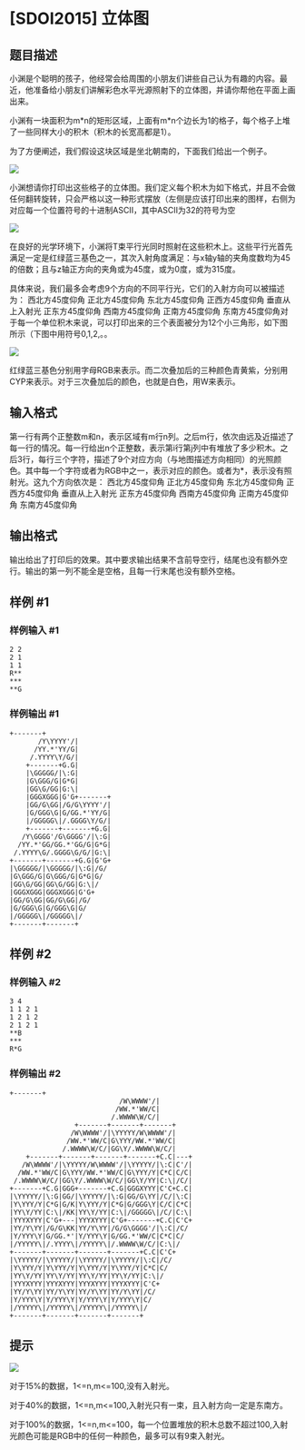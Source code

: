 # [SDOI2015] 立体图

## 题目描述

小渊是个聪明的孩子，他经常会给周围的小朋友们讲些自己认为有趣的内容。最近，他准备给小朋友们讲解彩色水平光源照射下的立体图，并请你帮他在平面上画出来。

小渊有一块面积为m\*n的矩形区域，上面有m\*n个边长为1的格子，每个格子上堆了一些同样大小的积木（积木的长宽高都是1）。

为了方便阐述，我们假设这块区域是坐北朝南的，下面我们给出一个例子。

![](https://cdn.luogu.com.cn/upload/pic/22187.png)

小渊想请你打印出这些格子的立体图。我们定义每个积木为如下格式，并且不会做任何翻转旋转，只会严格以这一种形式摆放（左侧是应该打印出来的图样，右侧为对应每一个位置符号的十进制ASCII，其中ASCII为32的符号为空

![](https://cdn.luogu.com.cn/upload/pic/22188.png)

在良好的光学环境下，小渊将T束平行光同时照射在这些积木上。这些平行光首先满足一定是红绿蓝三基色之一，其次入射角度满足：与x轴y轴的夹角度数均为45的倍数；且与z轴正方向的夹角或为45度，或为0度，或为315度。

具体来说，我们最多会考虑9个方向的不同平行光，它们的入射方向可以被描述为：   西北方45度仰角  正北方45度仰角  东北方45度仰角   正西方45度仰角  垂直从上入射光  正东方45度仰角   西南方45度仰角  正南方45度仰角  东南方45度仰角对于每一个单位积木来说，可以打印出来的三个表面被分为12个小三角形，如下图所示（下图中用符号0,1,2,。。

![](https://cdn.luogu.com.cn/upload/pic/22189.png)

红绿蓝三基色分别用字母RGB来表示。而二次叠加后的三种颜色青黄紫，分别用CYP来表示。对于三次叠加后的颜色，也就是白色，用W来表示。



## 输入格式

第一行有两个正整数m和n，表示区域有m行n列。之后m行，依次由远及近描述了每一行的情况。每一行给出n个正整数，表示第i行第j列中有堆放了多少积木。之后3行，每行三个字符，描述了9个对应方向（与地图描述方向相同）的光照颜色。其中每一个字符或者为RGB中之一，表示对应的颜色。或者为\*，表示没有照射光。这九个方向依次是：   西北方45度仰角  正北方45度仰角  东北方45度仰角   正西方45度仰角  垂直从上入射光  正东方45度仰角   西南方45度仰角  正南方45度仰角  东南方45度仰角


## 输出格式

输出给出了打印后的效果。其中要求输出结果不含前导空行，结尾也没有额外空行。输出的第一列不能全是空格，且每一行末尾也没有额外空格。


## 样例 #1

### 样例输入 #1
```
2 2
2 1
1 1
R**
***
**G
```

### 样例输出 #1

```
+-------+
       /Y\YYYY'/|
      /YY.*'YY/G|
     /.YYYY\Y/G/|
    +-------+G.G|
    |\GGGGG/|\:G|
    |G\GGG/G|G*G|
    |GG\G/GG|G:\|
    |GGGXGGG|G'G+-------+
    |GG/G\GG|/G/G\YYYY'/|
    |G/GGG\G|G/GG.*'YY/G|
    |/GGGGG\|/.GGGG\Y/G/|
    +-------+-------+G.G|
   /Y\GGGG'/G\GGGG'/|\:G|
  /YY.*'GG/GG.*'GG/G|G*G|
 /.YYYY\G/.GGGG\G/G/|G:\|
+-------+-------+G.G|G'G+
|\GGGGG/|\GGGGG/|\:G|/G/
|G\GGG/G|G\GGG/G|G*G|G/
|GG\G/GG|GG\G/GG|G:\|/
|GGGXGGG|GGGXGGG|G'G+
|GG/G\GG|GG/G\GG|/G/
|G/GGG\G|G/GGG\G|G/
|/GGGGG\|/GGGGG\|/
+-------+-------+
```

## 样例 #2

### 样例输入 #2
```
3 4
1 1 2 1
1 2 1 2
2 1 2 1
**B
***
R*G
```

### 样例输出 #2

```
+-------+
                           /W\WWWW'/|
                          /WW.*'WW/C|
                         /.WWWW\W/C/|
                +-------+-------+-------+
               /W\WWWW'/|\YYYYY/W\WWWW'/|
              /WW.*'WW/C|G\YYY/WW.*'WW/C|
             /.WWWW\W/C/|GG\Y/.WWWW\W/C/|
    +-------+-------+-------+-------+C.C|---+
   /W\WWWW'/|\YYYYY/W\WWWW'/|\YYYYY/|\:C|C'/|
  /WW.*'WW/C|G\YYY/WW.*'WW/C|G\YYY/Y|C*C|C/C|
 /.WWWW\W/C/|GG\Y/.WWWW\W/C/|GG\Y/YY|C:\|/C/|
+-------+C.G|GGG+-------+C.G|GGGXYYY|C'C+C.C|
|\YYYYY/|\:G|GG/|\YYYYY/|\:G|GG/G\YY|/C/|\:C|
|Y\YYY/Y|C*G|G/K|Y\YYY/Y|C*G|G/GGG\Y|C/C|C*C|
|YY\Y/YY|C:\|/KK|YY\Y/YY|C:\|/GGGGG\|/C/|C:\|
|YYYXYYY|C'G+---|YYYXYYY|C'G+-------+C.C|C'C+
|YY/Y\YY|/G/G\KK|YY/Y\YY|/G/G\GGGG'/|\:C|/C/
|Y/YYY\Y|G/GG.*'|Y/YYY\Y|G/GG.*'WW/C|C*C|C/
|/YYYYY\|/.YYYY\|/YYYYY\|/.WWWW\W/C/|C:\|/
+-------+-------+-------+-------+C.C|C'C+
|\YYYYY/|\YYYYY/|\YYYYY/|\YYYYY/|\:C|/C/
|Y\YYY/Y|Y\YYY/Y|Y\YYY/Y|Y\YYY/Y|C*C|C/
|YY\Y/YY|YY\Y/YY|YY\Y/YY|YY\Y/YY|C:\|/
|YYYXYYY|YYYXYYY|YYYXYYY|YYYXYYY|C'C+
|YY/Y\YY|YY/Y\YY|YY/Y\YY|YY/Y\YY|/C/
|Y/YYY\Y|Y/YYY\Y|Y/YYY\Y|Y/YYY\Y|C/
|/YYYYY\|/YYYYY\|/YYYYY\|/YYYYY\|/
+-------+-------+-------+-------+
```

## 提示

 
![](https://cdn.luogu.com.cn/upload/pic/22190.png)

对于15%的数据，1<=n,m<=100,没有入射光。

对于40%的数据，1<=n,m<=100,入射光只有一束，且入射方向一定是东南方。

对于100%的数据，1<=n,m<=100，每一个位置堆放的积木总数不超过100,入射光颜色可能是RGB中的任何一种颜色，最多可以有9束入射光。

